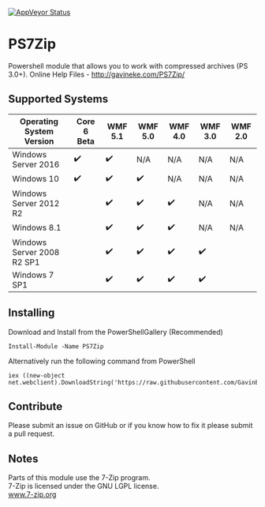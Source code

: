 [![AppVeyor Status](https://ci.appveyor.com/api/projects/status/github/GavinEke/PS7Zip)](https://ci.appveyor.com/project/GavinEke/ps7zip)

# PS7Zip

Powershell module that allows you to work with compressed archives (PS 3.0+). Online Help Files - http://gavineke.com/PS7Zip/

## Supported Systems

| Operating System Version   | Core 6 Beta        | WMF 5.1            | WMF 5.0            | WMF 4.0            | WMF 3.0            | WMF 2.0 |
|----------------------------|--------------------|--------------------|--------------------|--------------------|--------------------|---------|
| Windows Server 2016        | :heavy_check_mark: | :heavy_check_mark: | N/A                | N/A                | N/A                | N/A     |
| Windows 10                 | :heavy_check_mark: | :heavy_check_mark: | :heavy_check_mark: | N/A                | N/A                | N/A     |
| Windows Server 2012 R2     |                    | :heavy_check_mark: | :heavy_check_mark: | :heavy_check_mark: | N/A                | N/A     |
| Windows 8.1                |                    | :heavy_check_mark: | :heavy_check_mark: | :heavy_check_mark: | N/A                | N/A     |
| Windows Server 2008 R2 SP1 |                    | :heavy_check_mark: | :heavy_check_mark: | :heavy_check_mark: | :heavy_check_mark: |         |
| Windows 7 SP1              |                    | :heavy_check_mark: | :heavy_check_mark: | :heavy_check_mark: | :heavy_check_mark: |         |

## Installing

Download and Install from the PowerShellGallery (Recommended)

    Install-Module -Name PS7Zip

Alternatively run the following command from PowerShell

    iex ((new-object net.webclient).DownloadString('https://raw.githubusercontent.com/GavinEke/PS7Zip/master/install.ps1'))

## Contribute

Please submit an issue on GitHub or if you know how to fix it please submit a pull request.

## Notes

Parts of this module use the 7-Zip program.  
7-Zip is licensed under the GNU LGPL license.  
www.7-zip.org
